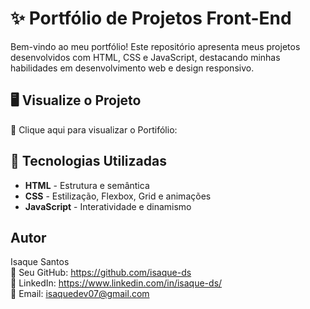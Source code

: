 # ✨ Portfólio de Projetos Front-End
Bem-vindo ao meu portfólio! Este repositório apresenta meus projetos desenvolvidos com HTML, CSS e JavaScript, destacando minhas habilidades em desenvolvimento web e design responsivo.
## 🖥️ Visualize o Projeto

🔗 Clique aqui para visualizar o Portifólio: 

## 🚀 Tecnologias Utilizadas

- **HTML** - Estrutura e semântica
- **CSS** - Estilização, Flexbox, Grid e animações
- **JavaScript** - Interatividade e dinamismo



## Autor

  Isaque Santos <br>
🔗 Seu GitHub: https://github.com/isaque-ds <br>
🔗 LinkedIn: https://www.linkedin.com/in/isaque-ds/ <br>
🔗 Email: isaquedev07@gmail.com
